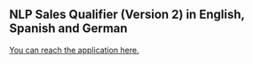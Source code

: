 ## NLP Sales Qualifier (Version 2) in English, Spanish and German

[You can reach the application here.](https://hvshah1991-nlpsalesqualifierv2-nlp-3j6pow.streamlit.app/)
